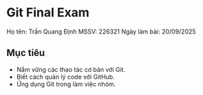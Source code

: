 # Git Final Exam

Họ tên: Trần Quang Định
MSSV: 226321
Ngày làm bài: 20/09/2025

## Mục tiêu
- Nắm vững các thao tác cơ bản với Git.
- Biết cách quản lý code với GitHub.
- Ứng dụng Git trong làm việc nhóm.
